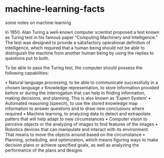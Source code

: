 # machine-learning-facts
some notes on machine learning

In 1950, Alan Turing a well-known computer scientist proposed a test known as 
Turing test in his famous paper “Computing Machinery and Intelligence.” The test was 
designed to provide a satisfactory operational definition of intelligence, which required 
that a human being should not be able to distinguish the machine from another human 
being by using the replies to questions put to both.

To be able to pass the Turing test, the computer should possess the following 
capabilities:

•	 Natural language processing, to be able to communicate 
successfully in a chosen language
•	 Knowledge representation, to store information provided 
before or during the interrogation that can help in finding 
information, making decisions, and planning. This is also 
known as ‘Expert System’
•	 Automated reasoning (speech), to use the stored knowledge map 
information to answer questions and to draw new conclusions 
where required
•	 Machine learning, to analyzing data to detect and extrapolate 
patters that will help adapt to new circumstances
•	 Computer vision to perceive objects or the analyzing of images to 
find features of the images
•	 Robotics devices that can manipulate and interact with its 
environment. That means to move the objects around based on 
the circumstance
•	 Planning, scheduling, and optimization, which means figuring 
ways to make decision plans or achieve specified goals, as well as 
analyzing the performance of the plans and designs
